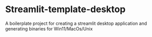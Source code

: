 # Streamlit-template-desktop
A boilerplate project for creating a streamlit desktop application and generating binaries for Win11/MacOs/Unix
